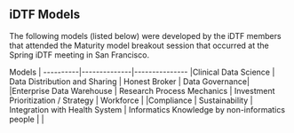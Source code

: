 ## iDTF Models

The following models (listed below) were developed by the iDTF members that attended the Maturity model breakout session that occurred at the Spring iDTF meeting in San Francisco. 

Models 
| ----------|--------------|---------------
|Clinical Data Science | Data Distribution and Sharing | Honest Broker | Data Governance|
|Enterprise Data Warehouse | Research Process Mechanics | Investment Prioritization / Strategy | Workforce |
|Compliance | Sustainability | Integration with Health System | Informatics Knowledge by non-informatics people | 
|
